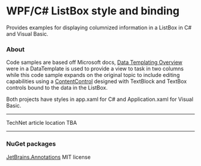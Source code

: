 # WPF/C# ListBox style and binding
Provides examples for displaying columnized information in a ListBox in C# and Visual Basic.

### About
Code samples are based off Microsoft docs, [Data Templating Overview](https://docs.microsoft.com/en-us/dotnet/framework/wpf/data/data-templating-overview) were in a DataTemplate is used to provide a view to task in two columns while this code sample expands on the original topic to include editing capabilities using a [ContentControl](https://docs.microsoft.com/en-us/uwp/api/windows.ui.xaml.controls.contentcontrol) designed with TextBlock and TextBox controls bound to the data in the ListBox.

Both projects have styles in app.xaml for C# and Application.xaml for Visual Basic.

---
TechNet article location TBA

---

### NuGet packages
[JetBrains.Annotations](https://www.nuget.org/packages/JetBrains.Annotations) MIT license

